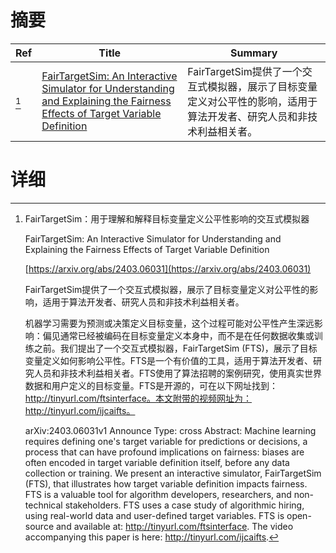 # 摘要

| Ref | Title | Summary |
| --- | --- | --- |
| [^1] | [FairTargetSim: An Interactive Simulator for Understanding and Explaining the Fairness Effects of Target Variable Definition](https://arxiv.org/abs/2403.06031) | FairTargetSim提供了一个交互式模拟器，展示了目标变量定义对公平性的影响，适用于算法开发者、研究人员和非技术利益相关者。 |

# 详细

[^1]: FairTargetSim：用于理解和解释目标变量定义公平性影响的交互式模拟器

    FairTargetSim: An Interactive Simulator for Understanding and Explaining the Fairness Effects of Target Variable Definition

    [https://arxiv.org/abs/2403.06031](https://arxiv.org/abs/2403.06031)

    FairTargetSim提供了一个交互式模拟器，展示了目标变量定义对公平性的影响，适用于算法开发者、研究人员和非技术利益相关者。

    

    机器学习需要为预测或决策定义目标变量，这个过程可能对公平性产生深远影响：偏见通常已经被编码在目标变量定义本身中，而不是在任何数据收集或训练之前。我们提出了一个交互式模拟器，FairTargetSim (FTS)，展示了目标变量定义如何影响公平性。FTS是一个有价值的工具，适用于算法开发者、研究人员和非技术利益相关者。FTS使用了算法招聘的案例研究，使用真实世界数据和用户定义的目标变量。FTS是开源的，可在以下网址找到：http://tinyurl.com/ftsinterface。本文附带的视频网址为：http://tinyurl.com/ijcaifts。

    arXiv:2403.06031v1 Announce Type: cross  Abstract: Machine learning requires defining one's target variable for predictions or decisions, a process that can have profound implications on fairness: biases are often encoded in target variable definition itself, before any data collection or training. We present an interactive simulator, FairTargetSim (FTS), that illustrates how target variable definition impacts fairness. FTS is a valuable tool for algorithm developers, researchers, and non-technical stakeholders. FTS uses a case study of algorithmic hiring, using real-world data and user-defined target variables. FTS is open-source and available at: http://tinyurl.com/ftsinterface. The video accompanying this paper is here: http://tinyurl.com/ijcaifts.
    

